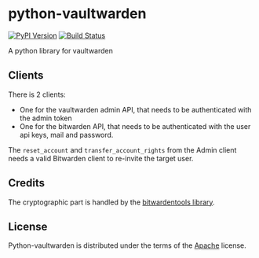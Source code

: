 # python-vaultwarden

[![PyPI Version][pypi-v-image]][pypi-v-link]
[![Build Status][GHAction-image]][GHAction-link]

A python library for vaultwarden

## Clients

There is 2 clients:

- One for the vaultwarden admin API, that needs to be authenticated with the admin token
- One for the bitwarden API, that needs to be authenticated with the user api keys, mail and password.

The `reset_account` and `transfer_account_rights` from the Admin client needs a valid Bitwarden client to re-invite the
target user.

## Credits

The cryptographic part is handled by the [bitwardentools library](https://github.com/corpusops/bitwardentools).


<!-- Badges -->

[pypi-v-image]: https://img.shields.io/pypi/v/python-vaultwarden.svg

[pypi-v-link]: https://pypi.org/project/python-vaultwarden/

[GHAction-image]: https://github.com/numberly/python-vaultwarden/workflows/CI/badge.svg?branch=main&event=push

[GHAction-link]: https://github.com/numberly/python-vaultwarden/actions?query=event%3Apush+branch%3Amain
<!-- Links -->

[Issue]: https://github.com/numberly/python-vaultwarden/issues

[Discussions]: https://github.com/numberly/python-vaultwarden/discussions

[PyPA Code of Conduct]: https://www.pypa.io/en/latest/code-of-conduct/

## License

Python-vaultwarden is distributed under the terms of the [Apache](https://spdx.org/licenses/Apache-2.0.html) license.
